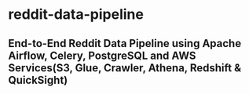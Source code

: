# reddit-data-pipeline

## End-to-End Reddit Data Pipeline using Apache Airflow, Celery, PostgreSQL and AWS Services(S3, Glue, Crawler, Athena, Redshift & QuickSight)
